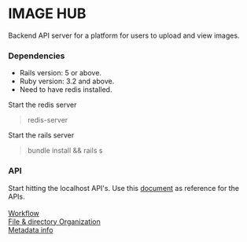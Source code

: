 # IMAGE HUB
Backend API server for a platform for users to upload and view images.

### Dependencies
* Rails version: 5 or above.
* Ruby version: 3.2 and above.
* Need to have redis installed.

Start the redis server
> redis-server

Start the rails server <br>
> bundle install && rails s

### API
Start hitting the localhost API's. Use this [document](https://paper.dropbox.com/doc/Image-Hub-acLA6QM8rSKxClCvdGeVB#:uid=048111515052061594061819&h2=API-Schema) as reference for the APIs. <br/><br/>
[Workflow](https://paper.dropbox.com/doc/Image-Hub-acLA6QM8rSKxClCvdGeVB#:uid=943311250246298261332243&h2=Workflow) <br/>
[File & directory Organization](https://paper.dropbox.com/doc/Image-Hub-acLA6QM8rSKxClCvdGeVB#:uid=668924578316839532876438&h2=File-Organization) <br/>
[Metadata info](https://paper.dropbox.com/doc/Image-Hub-acLA6QM8rSKxClCvdGeVB#:uid=372950368516147324788196&h2=Metadata)

